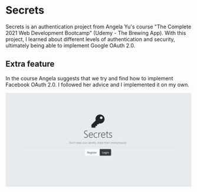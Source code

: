 # Secrets
Secrets is an authentication project from Angela Yu's course "The Complete 2021 Web Development Bootcamp" (Udemy - The Brewing App). With this project, I learned about different levels of authentication and security, ultimately being able to implement Google OAuth 2.0.

## Extra feature
In the course Angela suggests that we try and find how to implement Facebook OAuth 2.0. I followed her advice and I implemented it on my own.

![Demo](demo/demo.gif)
